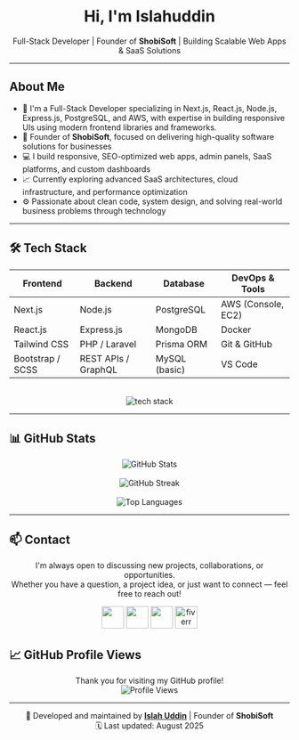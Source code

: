 <h1 align="center">Hi, I'm Islahuddin</h1>

<p align="center">
  Full-Stack Developer | Founder of <strong>ShobiSoft</strong> | Building Scalable Web Apps & SaaS Solutions
</p>

---

## About Me

- 🚀 I'm a Full-Stack Developer specializing in Next.js, React.js, Node.js, Express.js, PostgreSQL, and AWS, with expertise in building responsive UIs using modern frontend libraries and frameworks.
- 🎯 Founder of **ShobiSoft**, focused on delivering high-quality software solutions for businesses
- 💻 I build responsive, SEO-optimized web apps, admin panels, SaaS platforms, and custom dashboards
- 📈 Currently exploring advanced SaaS architectures, cloud infrastructure, and performance optimization
- ⚙️ Passionate about clean code, system design, and solving real-world business problems through technology

---

## 🛠️ Tech Stack

<div align="center">

| Frontend        | Backend             | Database         | DevOps & Tools       |
|-----------------|---------------------|------------------|----------------------|
| Next.js         | Node.js             | PostgreSQL       | AWS (Console, EC2)   |
| React.js        | Express.js          | MongoDB          | Docker               |
| Tailwind CSS    | PHP / Laravel       | Prisma ORM       | Git & GitHub         |
| Bootstrap / SCSS| REST APIs / GraphQL | MySQL (basic)    | VS Code              |

<br/>

  <img src="https://skillicons.dev/icons?i=html,css,scss,js,ts,bootstrap,tailwind,react,nextjs,nodejs,express,php,laravel,postgres,mongodb,prisma,git,github,vscode,docker,aws&perline=10" alt="tech stack"/>

</div>

</div>

---

## 📊 GitHub Stats

<p align="center">
  <img src="https://github-readme-stats.vercel.app/api?username=Islah-Ud-Din&theme=github_dark&show_icons=true&count_private=true" alt="GitHub Stats" />
  <br/><br/>
  <img src="https://github-readme-streak-stats.herokuapp.com?user=Islah-Ud-Din&theme=github-dark-blue&hide_border=false" alt="GitHub Streak" />
  <br/><br/>
  <img src="https://github-readme-stats.vercel.app/api/top-langs/?username=Islah-Ud-Din&layout=compact&theme=github_dark&langs_count=8" alt="Top Languages" />
</p>

---

## 📫 Contact

<p align="center">
  I'm always open to discussing new projects, collaborations, or opportunities. <br/>
  Whether you have a question, a project idea, or just want to connect — feel free to reach out!
</p>

<p align="center">
  <a href="https://www.linkedin.com/in/islahuddindev/" target="_blank"><img src="https://skillicons.dev/icons?i=linkedin" height="40"/></a>
  <a href="https://twitter.com/islahuddindev" target="_blank"><img src="https://skillicons.dev/icons?i=twitter" height="40"/></a>
  <a href="mailto:islahuddindev@gmail.com" target="_blank"><img src="https://skillicons.dev/icons?i=gmail" height="40"/></a>
  <a href="https://www.fiverr.com/s/qDrp5rg" target="_blank"><img src="https://user-images.githubusercontent.com/88904952/234982196-562aea17-5532-4550-8c08-1c7cb994a541.png" alt="fiverr" height="40"/></a>
</p>


## 📈 GitHub Profile Views

<p align="center">
  Thank you for visiting my GitHub profile! <br/>
  <img src="https://visitcount.itsvg.in/api?id=Islah-Ud-Din&icon=0&color=1" alt="Profile Views"/>
</p>

---

<p align="center">
  🚀 Developed and maintained by <strong><a href="https://github.com/Islah-Ud-Din">Islah Uddin</a></strong> | Founder of <strong>ShobiSoft</strong> <br/>
  🗓️ Last updated: August 2025
</p>
